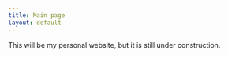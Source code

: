 ```yaml
---
title: Main page
layout: default
---
```

This will be my personal website, but it is still under construction.
